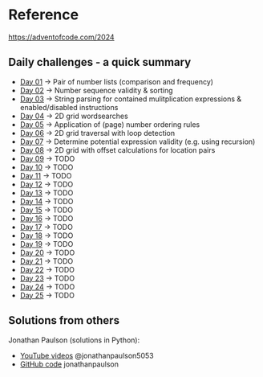 # Reference

https://adventofcode.com/2024

## Daily challenges - a quick summary

* [Day 01](https://adventofcode.com/2024/day/1) -> Pair of number lists (comparison and frequency)
* [Day 02](https://adventofcode.com/2024/day/2) -> Number sequence validity & sorting
* [Day 03](https://adventofcode.com/2024/day/3) -> String parsing for contained mulitplication expressions & enabled/disabled instructions
* [Day 04](https://adventofcode.com/2024/day/4) -> 2D grid wordsearches
* [Day 05](https://adventofcode.com/2024/day/5) -> Application of (page) number ordering rules 
* [Day 06](https://adventofcode.com/2024/day/6) -> 2D grid traversal with loop detection
* [Day 07](https://adventofcode.com/2024/day/7) -> Determine potential expression validity (e.g. using recursion)
* [Day 08](https://adventofcode.com/2024/day/8) -> 2D grid with offset calculations for location pairs
* [Day 09](https://adventofcode.com/2024/day/9) -> TODO
* [Day 10](https://adventofcode.com/2024/day/10) -> TODO
* [Day 11](https://adventofcode.com/2024/day/11) -> TODO
* [Day 12](https://adventofcode.com/2024/day/12) -> TODO
* [Day 13](https://adventofcode.com/2024/day/13) -> TODO
* [Day 14](https://adventofcode.com/2024/day/14) -> TODO
* [Day 15](https://adventofcode.com/2024/day/15) -> TODO
* [Day 16](https://adventofcode.com/2024/day/16) -> TODO
* [Day 17](https://adventofcode.com/2024/day/17) -> TODO
* [Day 18](https://adventofcode.com/2024/day/18) -> TODO
* [Day 19](https://adventofcode.com/2024/day/19) -> TODO
* [Day 20](https://adventofcode.com/2024/day/20) -> TODO
* [Day 21](https://adventofcode.com/2024/day/21) -> TODO
* [Day 22](https://adventofcode.com/2024/day/22) -> TODO
* [Day 23](https://adventofcode.com/2024/day/23) -> TODO
* [Day 24](https://adventofcode.com/2024/day/24) -> TODO
* [Day 25](https://adventofcode.com/2024/day/25) -> TODO


## Solutions from others

Jonathan Paulson (solutions in Python):
* [YouTube videos](https://www.youtube.com/@jonathanpaulson5053/videos) @jonathanpaulson5053 
* [GitHub code](https://github.com/jonathanpaulson/AdventOfCode/blob/master/2024) jonathanpaulson